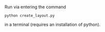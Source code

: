 Run via entering the command
```console
python create_layout.py
```
in a terminal (requires an installation of python).
